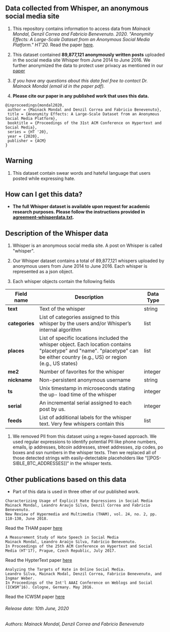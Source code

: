 ## Data collected from Whisper, an anonymous social media site

1. This repository contains information to access data from *Mainack Mondal, Denzil Correa and Fabricio Benevenuto. 2020. "Anonymity Effects: A Large-Scale Dataset from an Anonymous Social Media Platform." HT'20.* Read the paper [here](http://cse.iitkgp.ac.in/~mainack/publications/whisper-data-ht-2020.pdf).

1. This dataset contained **89,877,121 anonymously written posts** uploaded in the social media site Whisper from June 2014 to June 2016. We further anonymized the data to protect user privacy as mentioned in our [paper](http://cse.iitkgp.ac.in/~mainack/publications/whisper-data-ht-2020.pdf)

1. *If you have any questions about this data feel free to contact Dr. Mainack Mondal (email id in the paper pdf).*

1. **Please cite our paper in any published work that uses this data.**

~~~
@inproceedings{mondal2020,
 author = {Mainack Mondal and Denzil Correa and Fabricio Benevenuto},
 title = {Anonymity Effects: A Large-Scale Dataset from an Anonymous Social Media Platform},
 booktitle = {Proceedings of the 31st ACM Conference on Hypertext and Social Media},
 series = {HT '20},
 year = {2020},
 publisher = {ACM}
}
~~~

## Warning

1. This dataset contain swear words and hateful language that users posted while expressing hate.


## How can I get this data? 

* **The full Whisper dataset is available upon request for academic research purposes. Please follow the instructions provided in [agreement-whisperdata.txt](https://raw.githubusercontent.com/Mainack/whisper-2014-2016-data-HT-2020/master/agreement-whisperdata.txt).**


## Description of the Whisper data 

1. Whisper is an anonymous social media site. A post on Whisper is called "whisper". 

1. Our Whisper dataset contains a total of 89,877,121 whispers uploaded by anonymous users from June 2014 to June 2016. Each whisper is represented as a json object.

1. Each whisper objects contain the following fields

| Field name | Description | Data Type |
| ---- | ----- | ---|
| **text** | Text of the whisper | string|
| **categories** | List of categories assigned to this whisper by the users and/or Whisper’s internal algorithm | list|
| **places** | List of specific locations included the whisper object. Each location contains "placetype" and "name". "placetype" can be either country (e.g., US) or region (e.g., US states) | list |
| **me2** | Number of favorites for the whisper | integer |
| **nickname** | Non-persistent anonymous username | string | 
| **ts** | Unix timestamp in microseconds stating the up- load time of the whisper | integer |
| **serial** | An incremental serial assigned to each post by us.  | integer | 
| **feeds** | List of additional labels for the whisper text. Very few whispers contain this | list |

1. We removed PII from this dataset using a regex-based approach. We used regular expressions to identify potential PII like phone numbers, emails, ip addresses, bitcoin addresses, street addresses, zip codes, po boxes and ssn numbers in the whisper texts. Then we replaced all of those detected strings with easily-detectable placeholders like “[[POS- SIBLE_BTC_ADDRESSES]]” in the whisper texts. 

## Other publications based on this data 

* Part of this data is used in three other of our published work.
~~~
Characterizing Usage of Explicit Hate Expressions in Social Media 
Mainack Mondal, Leandro Araujo Silva, Denzil Correa and Fabricio Benevenuto.
New Review of Hypermedia and Multimedia (THAM), vol. 24, no. 2, pp. 110-130, June 2018.
~~~
Read the THAM paper [here](https://homepages.dcc.ufmg.br/~fabricio/download/tham_mondal2018.pdf)

~~~
A Measurement Study of Hate Speech in Social Media
Mainack Mondal, Leandro Araújo Silva, Fabrício Benevenuto.
In Proceedings of the 25th ACM Conference on Hypertext and Social Media (HT'17), Prague, Czech Republic, July 2017.
~~~
Read the HypterText paper [here](https://homepages.dcc.ufmg.br/~fabricio/download/HT2017-hatespeech.pdf)

~~~
Analyzing the Targets of Hate in Online Social Media.
Leandro Silva, Mainack Modal, Denzil Correa, Fabricio Benevenuto, and Ingmar Weber.
In Proceedings of the Int'l AAAI Conference on Weblogs and Social (ICWSM’16). Cologne, Germany. May 2016. 
~~~
Read the ICWSM paper [here](https://homepages.dcc.ufmg.br/~fabricio/download/icwsm2016-hate.pdf)


###### Release date: 10th June, 2020
###### Authors: Mainack Mondal, Denzil Correa and Fabricio Benevenuto
